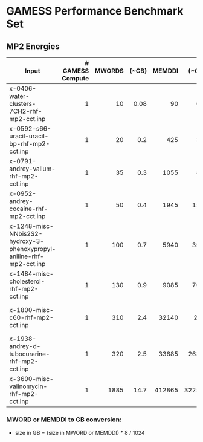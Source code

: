 # GAMESS Performance Benchmark Set

## MP2 Energies

|Input|# GAMESS Compute|MWORDS |(~GB)|MEMDDI|(~GB)|Comment|
|-----|----------------:|-----:|------:|-----:|------:|-------:|
|x-0406-water-clusters-7CH2-rhf-mp2-cct.inp|1|10|0.08|90|0.7|All architectures|
|x-0592-s66-uracil-uracil-bp-rhf-mp2-cct.inp|1|20|0.2|425|3.3|All architectures|
|x-0791-andrey-valium-rhf-mp2-cct.inp|1|35|0.3|1055|8.2|All architectures|
|x-0952-andrey-cocaine-rhf-mp2-cct.inp|1|50|0.4|1945|15.2|All architectures|
|x-1248-misc-NNbis2S2-hydroxy-3-phenoxypropyl-aniline-rhf-mp2-cct.inp|1|100|0.7|5940|39.5|All architectures|
|x-1484-misc-cholesterol-rhf-mp2-cct.inp|1|130|0.9|9085|70.9|All architectures|
|x-1800-misc-c60-rhf-mp2-cct.inp|1|310|2.4|32140|252|AMD EPYC, Skylake and Cavium ThunderX2|
|x-1938-andrey-d-tubocurarine-rhf-mp2-cct.inp|1|320|2.5|33685|263.2|Skylake and Cavium ThunderX2|
|x-3600-misc-valinomycin-rhf-mp2-cct.inp|1|1885|14.7|412865|3225.5|Not tractable on any machine on Bolt|

### MWORD or MEMDDI to GB conversion:

*  size in GB = (size in MWORD or MEMDDI) * 8 / 1024

